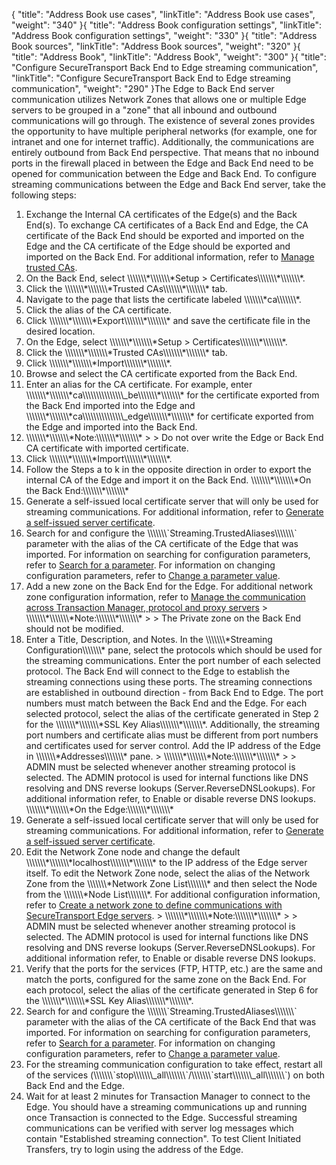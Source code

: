 {
    "title": "Address Book use cases",
    "linkTitle": "Address Book use cases",
    "weight": "340"
}{
"title": "Address Book configuration settings",
"linkTitle": "Address Book configuration settings",
"weight": "330"
}{
"title": "Address Book sources",
"linkTitle": "Address Book sources",
"weight": "320"
}{
"title": "Address Book",
"linkTitle": "Address Book",
"weight": "300"
}{
"title": "Configure SecureTransport Back End to Edge streaming communication",
"linkTitle": "Configure SecureTransport Back End to Edge streaming communication",
"weight": "290"
}The Edge to Back End server communication utilizes Network Zones that allows one or multiple Edge servers to be grouped in a "zone" that all inbound and outbound communications will go through. The existence of several zones provides the opportunity to have multiple peripheral networks (for example, one for intranet and one for internet traffic). Additionally, the communications are entirely outbound from Back End perspective. That means that no inbound ports in the firewall placed in between the Edge and Back End need to be opened for communication between the Edge and Back End.
To configure streaming communications between the Edge and Back End server, take the following steps:
1. Exchange the Internal CA certificates of the Edge(s) and the Back End(s). To exchange CA certificates of a Back End and Edge, the CA certificate of the Back End should be exported and imported on the Edge and the CA certificate of the Edge should be exported and imported on the Back End. For additional information, refer to <a href="" class="MCXref xref">Manage trusted CAs</a>.
1. On the Back End, select \\\\\\\\\\\\\\\*\\\\\\\\\\\\\\\*Setup &gt; Certificates\\\\\\\\\\\\\\\*\\\\\\\\\\\\\\\*.
2. Click the \\\\\\\\\\\\\\\*\\\\\\\\\\\\\\\*Trusted CAs\\\\\\\\\\\\\\\*\\\\\\\\\\\\\\\* tab.
3. Navigate to the page that lists the certificate labeled \\\\\\\\\\\\\\\*ca\\\\\\\\\\\\\\\*.
4. Click the alias of the CA certificate.
5. Click \\\\\\\\\\\\\\\*\\\\\\\\\\\\\\\*Export\\\\\\\\\\\\\\\*\\\\\\\\\\\\\\\* and save the certificate file in the desired location.
6. On the Edge, select \\\\\\\\\\\\\\\*\\\\\\\\\\\\\\\*Setup &gt; Certificates\\\\\\\\\\\\\\\*\\\\\\\\\\\\\\\*.
7. Click the \\\\\\\\\\\\\\\*\\\\\\\\\\\\\\\*Trusted CAs\\\\\\\\\\\\\\\*\\\\\\\\\\\\\\\* tab.
8. Click \\\\\\\\\\\\\\\*\\\\\\\\\\\\\\\*Import\\\\\\\\\\\\\\\*\\\\\\\\\\\\\\\*.
9. Browse and select the CA certificate exported from the Back End.
10. Enter an alias for the CA certificate. For example, enter \\\\\\\\\\\\\\\*\\\\\\\\\\\\\\\*ca\\\\\\\\\\\\\\\\\\\\\\\\\\\\\\\_be\\\\\\\\\\\\\\\*\\\\\\\\\\\\\\\* for the certificate exported from the Back End imported into the Edge and \\\\\\\\\\\\\\\*\\\\\\\\\\\\\\\*ca\\\\\\\\\\\\\\\\\\\\\\\\\\\\\\\_edge\\\\\\\\\\\\\\\*\\\\\\\\\\\\\\\* for certificate exported from the Edge and imported into the Back End.
11. \\\\\\\\\\\\\\\*\\\\\\\\\\\\\\\*Note:\\\\\\\\\\\\\\\*\\\\\\\\\\\\\\\*
&gt;
&gt; Do not over write the Edge or Back End CA certificate with imported certificate.
12. Click \\\\\\\\\\\\\\\*\\\\\\\\\\\\\\\*Import\\\\\\\\\\\\\\\*\\\\\\\\\\\\\\\*.
13. Follow the Steps a to k in the opposite direction in order to export the internal CA of the Edge and import it on the Back End.
\\\\\\\\\\\\\\\*\\\\\\\\\\\\\\\*On the Back End:\\\\\\\\\\\\\\\*\\\\\\\\\\\\\\\*
2. Generate a self-issued local certificate server that will only be used for streaming communications. For additional information, refer to <a href="#Generate" class="MCXref xref">Generate a self-issued server certificate</a>.
3. Search for and configure the \\\\\\\\\\\\\\\`Streaming.TrustedAliases\\\\\\\\\\\\\\\` parameter with the alias of the CA certificate of the Edge that was imported. For information on searching for configuration parameters, refer to <a href="#Search" class="MCXref xref">Search for a parameter</a>. For information on changing configuration parameters, refer to <a href="#Change" class="MCXref xref">Change a parameter value</a>.
4. Add a new zone on the Back End for the Edge. For additional network zone configuration information, refer to <a href="#Specify4" class="MCXref xref">Manage the communication across Transaction Manager, protocol and proxy servers</a>
&gt; \\\\\\\\\\\\\\\*\\\\\\\\\\\\\\\*Note:\\\\\\\\\\\\\\\*\\\\\\\\\\\\\\\*
&gt;
&gt; The Private zone on the Back End should not be modified.
5. Enter a Title, Description, and Notes. In the \\\\\\\\\\\\\\\*Streaming Configuration\\\\\\\\\\\\\\\* pane, select the protocols which should be used for the streaming communications. Enter the port number of each selected protocol. The Back End will connect to the Edge to establish the streaming connections using these ports. The streaming connections are established in outbound direction - from Back End to Edge. The port numbers must match between the Back End and the Edge. For each selected protocol, select the alias of the certificate generated in Step 2 for the \\\\\\\\\\\\\\\*\\\\\\\\\\\\\\\*SSL Key Alias\\\\\\\\\\\\\\\*\\\\\\\\\\\\\\\*. Additionally, the streaming port numbers and certificate alias must be different from port numbers and certificates used for server control. Add the IP address of the Edge in \\\\\\\\\\\\\\\*Addresses\\\\\\\\\\\\\\\* pane.
&gt; \\\\\\\\\\\\\\\*\\\\\\\\\\\\\\\*Note:\\\\\\\\\\\\\\\*\\\\\\\\\\\\\\\*
&gt;
&gt; ADMIN must be selected whenever another streaming protocol is selected. The ADMIN protocol is used for internal functions like DNS resolving and DNS reverse lookups (Server.ReverseDNSLookups). For additional information refer, to Enable or disable reverse DNS lookups.
\\\\\\\\\\\\\\\*\\\\\\\\\\\\\\\*On the Edge:\\\\\\\\\\\\\\\*\\\\\\\\\\\\\\\*
6. Generate a self-issued local certificate server that will only be used for streaming communications. For additional information, refer to <a href="#Generate" class="MCXref xref">Generate a self-issued server certificate</a>.
7. Edit the Network Zone node and change the default \\\\\\\\\\\\\\\*\\\\\\\\\\\\\\\*localhost\\\\\\\\\\\\\\\*\\\\\\\\\\\\\\\* to the IP address of the Edge server itself. To edit the Network Zone node, select the alias of the Network Zone from the \\\\\\\\\\\\\\\*Network Zone List\\\\\\\\\\\\\\\* and then select the Node from the \\\\\\\\\\\\\\\*Node List\\\\\\\\\\\\\\\*. For additional configuration information, refer to <a href="#Create" class="MCXref xref">Create a network zone to define communications with SecureTransport Edge servers</a>.
&gt; \\\\\\\\\\\\\\\*\\\\\\\\\\\\\\\*Note:\\\\\\\\\\\\\\\*\\\\\\\\\\\\\\\*
&gt;
&gt; ADMIN must be selected whenever another streaming protocol is selected. The ADMIN protocol is used for internal functions like DNS resolving and DNS reverse lookups (Server.ReverseDNSLookups). For additional information refer, to Enable or disable reverse DNS lookups.
8. Verify that the ports for the services (FTP, HTTP, etc.) are the same and match the ports, configured for the same zone on the Back End. For each protocol, select the alias of the certificate generated in Step 6 for the \\\\\\\\\\\\\\\*\\\\\\\\\\\\\\\*SSL Key Alias\\\\\\\\\\\\\\\*\\\\\\\\\\\\\\\*.
9. Search for and configure the \\\\\\\\\\\\\\\`Streaming.TrustedAliases\\\\\\\\\\\\\\\` parameter with the alias of the CA certificate of the Back End that was imported. For information on searching for configuration parameters, refer to <a href="#Search" class="MCXref xref">Search for a parameter</a>. For information on changing configuration parameters, refer to <a href="#Change" class="MCXref xref">Change a parameter value</a>.
10. For the streaming communication configuration to take effect, restart all of the services (\\\\\\\\\\\\\\\`stop\\\\\\\\\\\\\\\_all\\\\\\\\\\\\\\\`/\\\\\\\\\\\\\\\`start\\\\\\\\\\\\\\\_all\\\\\\\\\\\\\\\`) on both Back End and the Edge.
11. Wait for at least 2 minutes for Transaction Manager to connect to the Edge. You should have a streaming communications up and running once Transaction is connected to the Edge. Successful streaming communications can be verified with server log messages which contain "Established streaming connection".
To test Client Initiated Transfers, try to login using the address of the Edge.

